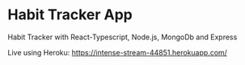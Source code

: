 # Habit Tracker App
Habit Tracker with React-Typescript, Node.js, MongoDb and Express

Live using Heroku:
https://intense-stream-44851.herokuapp.com/
